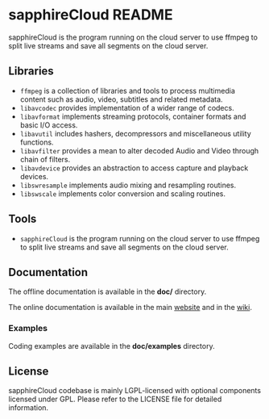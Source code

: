 sapphireCloud README
=============

sapphireCloud is the program running on the cloud server to use ffmpeg to split live streams and save all segments on the cloud server.

## Libraries

* `ffmpeg` is a collection of libraries and tools to process multimedia content
such as audio, video, subtitles and related metadata.
* `libavcodec` provides implementation of a wider range of codecs.
* `libavformat` implements streaming protocols, container formats and basic I/O access.
* `libavutil` includes hashers, decompressors and miscellaneous utility functions.
* `libavfilter` provides a mean to alter decoded Audio and Video through chain of filters.
* `libavdevice` provides an abstraction to access capture and playback devices.
* `libswresample` implements audio mixing and resampling routines.
* `libswscale` implements color conversion and scaling routines.

## Tools

* `sapphireCloud` is the program running on the cloud server to use ffmpeg to split live streams and save all segments on the cloud server.

## Documentation

The offline documentation is available in the **doc/** directory.

The online documentation is available in the main [website](http://ffmpeg.org)
and in the [wiki](http://trac.ffmpeg.org).

### Examples

Coding examples are available in the **doc/examples** directory.

## License

sapphireCloud codebase is mainly LGPL-licensed with optional components licensed under GPL. Please refer to the LICENSE file for detailed information.
